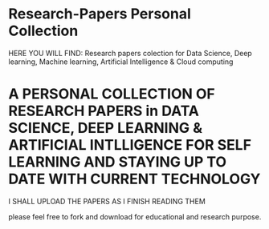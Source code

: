 # Research-Papers Personal Collection

HERE YOU WILL FIND:
Research papers colection for Data Science, Deep learning, Machine learning, Artificial Intelligence & Cloud computing 

# A PERSONAL COLLECTION OF RESEARCH PAPERS in DATA SCIENCE, DEEP LEARNING & ARTIFICIAL INTLLIGENCE FOR SELF LEARNING AND STAYING UP TO DATE WITH CURRENT TECHNOLOGY

I SHALL UPLOAD THE PAPERS AS I FINISH READING THEM

please feel free to fork and download for educational and research purpose. 
